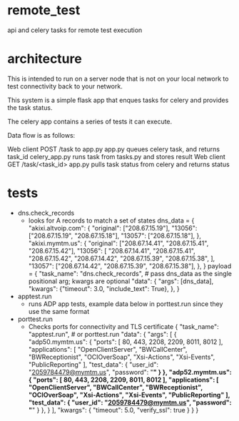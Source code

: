 # remote_test
api and celery tasks for remote test execution

# architecture

This is intended to run on a server node that is not
on your local network to test connectivity back to
your network.

This system is a simple flask app that enques tasks for
celery and provides the task status.

The celery app contains a series of tests it can execute.

Data flow is as follows:

Web client POST /task to app.py
app.py queues celery task, and returns task_id
celery_app.py runs task from tasks.py and stores result
Web client GET /task/<task_id>
app.py pulls task status from celery and returns status

# tests
 - dns.check_records
   - looks for A records to match a set of states
        dns_data = {
            "akixi.altvoip.com": {
                "original": ["208.67.15.19"],
                "13056": ["208.67.15.19", "208.67.15.18"],
                "13057": ["208.67.15.18"],
            },
            "akixi.mymtm.us": {
                "original": ["208.67.14.41", "208.67.15.41", "208.67.15.42"],
                "13056": [
                    "208.67.14.41",
                    "208.67.15.41",
                    "208.67.15.42",
                    "208.67.14.42",
                    "208.67.15.39",
                    "208.67.15.38",
                ],
                "13057": ["208.67.14.42", "208.67.15.39", "208.67.15.38"],
            },
        }
        payload = {
            "task_name": "dns.check_records",
            # pass dns_data as the single positional arg; kwargs are optional
            "data": {
                "args": [dns_data],
                "kwargs": {"timeout": 3.0, "include_text": True},
            },
        }
 - apptest.run
   - runs ADP app tests, example data below in porttest.run since they use the same format
 - porttest.run
   - Checks ports for connectivity and TLS certificate
        {
            "task_name": "apptest.run", # or porttest.run
            "data": {
                "args": [
                {
                    "adp50.mymtm.us": {
                        "ports": [
                            80,
                            443,
                            2208,
                            2209,
                            8011,
                            8012
                        ],
                        "applications": [
                            "OpenClientServer",
                            "BWCallCenter",
                            "BWReceptionist",
                            "OCIOverSoap",
                            "Xsi-Actions",
                            "Xsi-Events",
                            "PublicReporting"
                        ],
                        "test_data": {
                            "user_id": "2059784479@mymtm.us",
                            "password": "******"
                        }
                    },
                    "adp52.mymtm.us": {
                        "ports": [
                            80,
                            443,
                            2208,
                            2209,
                            8011,
                            8012
                        ],
                        "applications": [
                            "OpenClientServer",
                            "BWCallCenter",
                            "BWReceptionist",
                            "OCIOverSoap",
                            "Xsi-Actions",
                            "Xsi-Events",
                            "PublicReporting"
                        ],
                        "test_data": {
                            "user_id": "2059784479@mymtm.us",
                            "password": "******"
                        }
                    },
                }
                ],
                "kwargs": {
                "timeout": 5.0,
                "verify_ssl": true
                }
            }
        }
